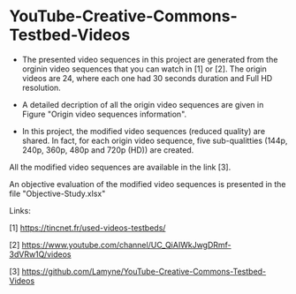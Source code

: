 # YouTube-Creative-Commons-Testbed-Videos
- The presented video sequences in this project are generated from the orginin video sequences that you can watch in [1] or [2].
The origin videos are 24, where each one had 30 seconds duration and Full HD resolution.

- A detailed decription of all the origin video sequences are given in Figure "Origin video sequences information".

- In this project, the modified video sequences (reduced quality) are shared. In fact, for each origin video sequence, five sub-qualitties (144p, 240p, 360p, 480p  and 720p (HD)) are created.   

All the modified video sequences are available in the link [3].

An objective evaluation of the modified video sequences is presented in the file "Objective-Study.xlsx"


Links: 

[1]  https://tincnet.fr/used-videos-testbeds/

[2] https://www.youtube.com/channel/UC_QiAIWkJwgDRmf-3dVRw1Q/videos

[3] https://github.com/Lamyne/YouTube-Creative-Commons-Testbed-Videos


